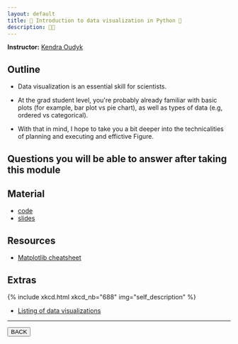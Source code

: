 ```yaml
---
layout: default
title: 👀 Introduction to data visualization in Python 🐍
description: 👀🐍
---
```


**Instructor:** [Kendra Oudyk](https://github.com/koudyk)

## Outline

-   Data visualization is an essential skill for scientists.

-   At the grad student level, you're probably already familiar with basic plots
    (for example, bar plot vs pie chart), as well as types of data (e.g, ordered vs categorical).

-   With that in mind, I hope to take you a bit deeper
    into the technicalities of planning and executing and effictive Figure.

## Questions you will be able to answer after taking this module

<!-- TODO -->

## Material

-   [code]()
-   [slides]()

## Resources

-   [Matplotlib cheatsheet](https://matplotlib.org/cheatsheets/)

## Extras

{% include xkcd.html xkcd_nb="688" img="self_description" %}

-   [Listing of data visualizations](https://datavizcatalogue.com/)

---

<a href="{{ site.url }}/lectures-materials/latest.html"><button>BACK</button></a>
